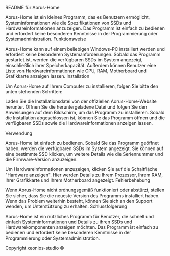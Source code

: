 README für Aorus-Home

Aorus-Home ist ein kleines Programm, das es Benutzern ermöglicht, Systeminformationen wie die Spezifikationen von SSDs und Hardwareinformationen anzuzeigen.
Das Programm ist einfach zu bedienen und erfordert keine besonderen Kenntnisse in der Programmierung oder Systemadministration.
Funktionsweise

Aorus-Home kann auf einem beliebigen Windows-PC installiert werden und erfordert keine besonderen Systemanforderungen.
Sobald das Programm gestartet ist, werden die verfügbaren SSDs im System angezeigt, einschließlich ihrer Speicherkapazität.
Außerdem können Benutzer eine Liste von Hardwareinformationen wie CPU, RAM, Motherboard und Grafikkarte anzeigen lassen.
Installation

Um Aorus-Home auf Ihrem Computer zu installieren, folgen Sie bitte den unten stehenden Schritten:

Laden Sie die Installationsdatei von der offiziellen Aorus-Home-Website herunter.
Öffnen Sie die heruntergeladene Datei und folgen Sie den Anweisungen auf dem Bildschirm, um das Programm zu installieren.
Sobald die Installation abgeschlossen ist, können Sie das Programm öffnen und die verfügbaren SSDs sowie die Hardwareinformationen anzeigen lassen.

Verwendung

Aorus-Home ist einfach zu bedienen. Sobald Sie das Programm geöffnet haben, werden die verfügbaren SSDs im System angezeigt.
Sie können auf eine bestimmte SSD klicken, um weitere Details wie die Seriennummer und die Firmware-Version anzuzeigen.

Um Hardwareinformationen anzuzeigen, klicken Sie auf die Schaltfläche "Hardware anzeigen". Hier werden Details zu Ihrem Prozessor, Ihrem RAM, Ihrer Grafikkarte und Ihrem Motherboard angezeigt.
Fehlerbehebung

Wenn Aorus-Home nicht ordnungsgemäß funktioniert oder abstürzt, stellen Sie sicher, dass Sie die neueste Version des Programms installiert haben.
Wenn das Problem weiterhin besteht, können Sie sich an den Support wenden, um Unterstützung zu erhalten.
Schlussfolgerung

Aorus-Home ist ein nützliches Programm für Benutzer, die schnell und einfach Systeminformationen und Details zu ihren SSDs und Hardwarekomponenten anzeigen möchten.
Das Programm ist einfach zu bedienen und erfordert keine besonderen Kenntnisse in der Programmierung oder Systemadministration.

Copyright xeonios-studio ©
